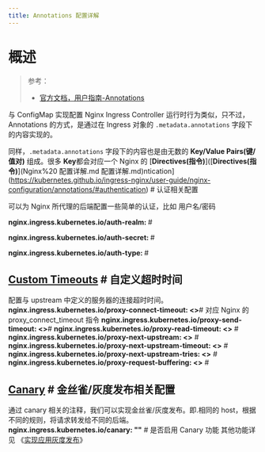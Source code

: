 ```yaml
---
title: Annotations 配置详解
---
```


# 概述

> 参考：
>
> - [官方文档，用户指南-Annotations](https://kubernetes.github.io/ingress-nginx/user-guide/nginx-configuration/annotations/)

与 ConfigMap 实现配置 Nginx Ingress Controller 运行时行为类似，只不过，Annotations 的方式，是通过在 Ingress 对象的 `.metadata.annotations` 字段下的内容实现的。

同样，`.metadata.annotations` 字段下的内容也是由无数的 **Key/Value Pairs(键/值对)** 组成。很多 **Key**都会对应一个 Nginx 的 [**Directives(指令)**]([**Directives(指令)**](Nginx%20 配置详解.md 配置详解.md)ntication](https://kubernetes.github.io/ingress-nginx/user-guide/nginx-configuration/annotations/#authentication) # 认证相关配置

可以为 Nginx 所代理的后端配置一些简单的认证，比如 用户名/密码

**nginx.ingress.kubernetes.io/auth-realm: <STRING>** #

**nginx.ingress.kubernetes.io/auth-secret: <STRING>** #

**nginx.ingress.kubernetes.io/auth-type: <STRING>** #

## [Custom Timeouts](https://kubernetes.github.io/ingress-nginx/user-guide/nginx-configuration/annotations/#custom-timeouts) # 自定义超时时间

配置与 upstream 中定义的服务器的连接超时时间。
**nginx.ingress.kubernetes.io/proxy-connect-timeout: <>**# 对应 Nginx 的 proxy_connect_timeout 指令
**nginx.ingress.kubernetes.io/proxy-send-timeout: <>**#
**nginx.ingress.kubernetes.io/proxy-read-timeout: <>** #
**nginx.ingress.kubernetes.io/proxy-next-upstream: <>** #
**nginx.ingress.kubernetes.io/proxy-next-upstream-timeout: <>** #
**nginx.ingress.kubernetes.io/proxy-next-upstream-tries: <>** #
**nginx.ingress.kubernetes.io/proxy-request-buffering: <>** #

## [Canary](https://kubernetes.github.io/ingress-nginx/user-guide/nginx-configuration/annotations/#canary) # 金丝雀/灰度发布相关配置

通过 canary 相关的注释，我们可以实现金丝雀/灰度发布。即.相同的 host，根据不同的规则，将请求转发给不同的后端。
**nginx.ingress.kubernetes.io/canary: "<BOOLEAN>"** # 是否启用 Canary 功能
其他功能详见 《[实现应用灰度发布](/docs/IT学习笔记/10.云原生/2.3.Kubernetes%20容器编排系统/8.Kubernetes%20网络/Ingress/Ingress%20Controller/Nginx/实现应用灰度发布.md)》

